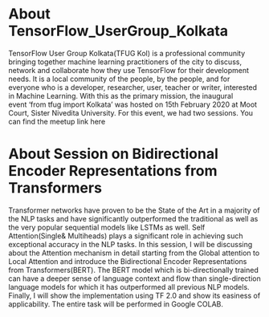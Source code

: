 # About TensorFlow_UserGroup_Kolkata

TensorFlow User Group Kolkata(TFUG Kol) is a professional community bringing together machine learning practitioners of the city to discuss, network and collaborate how they use TensorFlow for their development needs. It is a local community of the people, by the people, and for everyone who is a developer, researcher, user, teacher or writer, interested in Machine Learning. With this as the primary mission,  the inaugural event ‘from tfug import Kolkata’ was hosted on 15th February 2020 at Moot Court, Sister Nivedita University. For this event, we had two sessions. You can find the meetup link here

 
# About Session on Bidirectional Encoder Representations from Transformers

Transformer networks have proven to be the State of the Art in a majority of the NLP tasks and have significantly outperformed the traditional as well as the very popular sequential models like LSTMs as well. Self Attention(Single& Multiheads) plays a significant role in achieving such exceptional accuracy in the NLP tasks. In this session, I will be discussing about the Attention mechanism in detail starting from the Global attention to Local Attention and introduce the Bidirectional Encoder Representations from Transformers(BERT). The BERT model which is bi-directionally trained can have a deeper sense of language context and flow than single-direction language models for which it has outperformed all previous NLP models. Finally, I will show the implementation using TF 2.0 and show its easiness of applicability. The entire task will be performed in Google COLAB.
